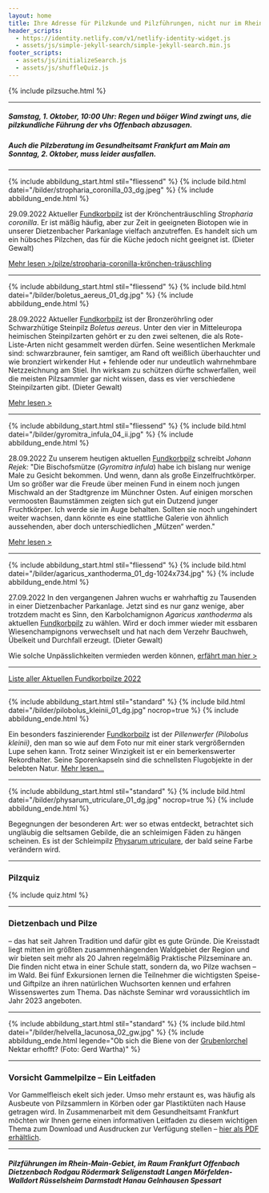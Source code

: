 ```yaml
---
layout: home
title: Ihre Adresse für Pilzkunde und Pilzführungen, nicht nur im Rhein-Main-Gebiet
header_scripts:
  - https://identity.netlify.com/v1/netlify-identity-widget.js
  - assets/js/simple-jekyll-search/simple-jekyll-search.min.js
footer_scripts:
  - assets/js/initializeSearch.js
  - assets/js/shuffleQuiz.js
---
```

{% include pilzsuche.html %}

- - -

##### Samstag, 1. Oktober, 10:00 Uhr: Regen und böiger Wind zwingt uns, die pilzkundliche Führung der vhs Offenbach abzusagen.

##### Auch die Pilzberatung im Gesundheitsamt Frankfurt am Main am Sonntag, 2. Oktober, muss leider ausfallen.

- - -

{% include abbildung_start.html stil="fliessend" %}
{% include bild.html datei="/bilder/stropharia_coronilla_03_dg.jpeg" %}
{% include abbildung_ende.html %}

29.09.2022 Aktueller [Fundkorbpilz](AA "Glossar-") ist der Krönchenträuschling *Stropharia coronilla*. Er ist mäßig häufig, aber zur Zeit in geeigneten Biotopen wie in unserer Dietzenbacher Parkanlage vielfach anzutreffen. Es handelt sich um ein hübsches Pilzchen, das für die Küche jedoch nicht geeignet ist. (Dieter Gewalt)

[Mehr lesen >](/pilze/stropharia-coronilla-krönchenträuschling)[/pilze/stropharia-coronilla-krönchen-träuschling](/pilze/stropharia-coronilla-krönchen-träuschling)

<div style="clear:  both"></div>

- - -

{% include abbildung_start.html stil="fliessend" %}
{% include bild.html datei="/bilder/boletus_aereus_01_dg.jpg" %}
{% include abbildung_ende.html %}

28.09.2022 Aktueller [Fundkorbpilz](AA "Glossar-") ist der Bronzeröhrling oder Schwarzhütige Steinpilz *Boletus aereus*. Unter den vier in Mitteleuropa heimischen Steinpilzarten gehört er zu den zwei seltenen, die als Rote-Liste-Arten nicht gesammelt werden dürfen. Seine wesentlichen Merkmale sind: schwarzbrauner, fein samtiger, am Rand oft weißlich überhauchter und wie bronziert wirkender Hut + fehlende oder nur undeutlich wahrnehmbare Netzzeichnung am Stiel. Ihn wirksam zu schützen dürfte schwerfallen, weil die meisten Pilzsammler gar nicht wissen, dass es vier verschiedene Steinpilzarten gibt. (Dieter Gewalt)

[Mehr lesen >](/pilze/boletus-aereus-bronzeröhrling-schwarzhütiger-steinpilz)

<div style="clear:  both"></div>

- - -

{% include abbildung_start.html stil="fliessend" %}
{% include bild.html datei="/bilder/gyromitra_infula_04_ii.jpg" %}
{% include abbildung_ende.html %}

28.09.2022 Zu unserem heutigen aktuellen [Fundkorbpilz](AA "Glossar-") schreibt *Johann Rejek:* "Die Bischofsmütze (*Gyromitra infula*) habe ich bislang nur wenige Male zu Gesicht bekommen. Und wenn, dann als große Einzelfruchtkörper. Um so größer war die Freude über meinen Fund in einem noch jungen Mischwald an der Stadtgrenze im Münchner Osten. Auf einigen morschen vermoosten Baumstämmen zeigten sich gut ein Dutzend junger Fruchtkörper. Ich werde sie im Auge behalten. Sollten sie noch ungehindert weiter wachsen, dann könnte es eine stattliche Galerie von ähnlich aussehenden, aber doch unterschiedlichen „Mützen“ werden."

[Mehr lesen >](/pilze/gyromitra-infula-bischofsmütze)

<div style="clear:  both"></div>

- - -

{% include abbildung_start.html stil="fliessend" %}
{% include bild.html datei="/bilder/agaricus_xanthoderma_01_dg-1024x734.jpg" %}
{% include abbildung_ende.html %}

27.09.2022 In den vergangenen Jahren wuchs er wahrhaftig zu Tausenden in einer Dietzenbacher Parkanlage. Jetzt sind es nur ganz wenige, aber trotzdem macht es Sinn, den Karbolchamignon *Agaricus xanthoderma* als aktuellen [Fundkorbpilz](AA "Glossar-") zu wählen. Wird er doch immer wieder mit essbaren Wiesenchampignons verwechselt und hat nach dem Verzehr Bauchweh, Übelkeit und Durchfall erzeugt. (Dieter Gewalt)

Wie solche Unpässlichkeiten vermieden werden können, [erfährt man hier >](/pilze/agaricus-xanthoderma-karbolchampignon)

<div style="clear:  both"></div>

- - -

[Liste aller Aktuellen Fundkorbpilze 2022](/artikel/liste-aller-aktuellen-fundkorbpilze-2022.html)

- - -

{% include abbildung_start.html stil="standard" %}
{% include bild.html datei="/bilder/pilobolus_kleinii_01_dg.jpg" nocrop=true %}
{% include abbildung_ende.html %}

Ein besonders faszinierender [Fundkorbpilz](AA "Glossar-") ist der *Pillenwerfer (Pilobolus kleinii)*, den man so wie auf dem Foto nur mit einer stark vergrößernden Lupe sehen kann. Trotz seiner Winzigkeit ist er ein bemerkenswerter Rekordhalter. Seine Sporenkapseln sind die schnellsten Flugobjekte in der belebten Natur. [Mehr lesen...](/pilze/pilobolus-kleinii-pillenwerfer)

- - -

{% include abbildung_start.html stil="standard" %}
{% include bild.html datei="/bilder/physarum_utriculare_01_dg.jpg" nocrop=true %}
{% include abbildung_ende.html %}

Begegnungen der besonderen Art: wer so etwas entdeckt, betrachtet sich ungläubig die seltsamen Gebilde, die an schleimigen Fäden zu hängen scheinen. Es ist der Schleimpilz [Physarum utriculare](/pilze/physarum-utriculare-fadenfruchtschleimpilz), der bald seine Farbe verändern wird.

- - -

### Pilzquiz

{% include quiz.html %}

- - -

### Dietzenbach und Pilze

– das hat seit Jahren Tradition und dafür gibt es gute Gründe. Die Kreisstadt liegt mitten im größten zusammenhängenden Waldgebiet der Region und wir bieten seit mehr als 20 Jahren regelmäßig Praktische Pilzseminare an. Die finden nicht etwa in einer Schule statt, sondern da, wo Pilze wachsen – im Wald. Bei fünf Exkursionen lernen die Teilnehmer die wichtigsten Speise- und Giftpilze an ihren natürlichen Wuchsorten kennen und erfahren Wissenswertes zum Thema. Das nächste Seminar wrd voraussichtlich im Jahr 2023 angeboten.  

- - -

{% include abbildung_start.html stil="standard" %}
{% include bild.html datei="/bilder/helvella_lacunosa_02_gw.jpg" %}
{% include abbildung_ende.html legende="Ob sich die Biene von der <a href='/pilze/helvella-lacunosa-grubenlorchel'>Grubenlorchel</a> Nektar erhofft?  (Foto: Gerd Wartha)" %}

- - -

### Vorsicht Gammelpilze – Ein Leitfaden

Vor Gammelfleisch ekelt sich jeder. Umso mehr erstaunt es, was häufig als Ausbeute von Pilzsammlern in Körben oder gar Plastiktüten nach Hause getragen wird. In Zusammenarbeit mit dem Gesundheitsamt Frankfurt möchten wir Ihnen gerne einen informativen Leitfaden zu diesem wichtigen Thema zum Download und Ausdrucken zur Verfügung stellen – [hier als PDF erhältlich](/assets/docs/Fundkorb.de-Gammelpilze.pdf).

- - -

##### Pilzführungen im Rhein-Main-Gebiet, im Raum Frankfurt Offenbach Dietzenbach Rodgau Rödermark Seligenstadt Langen Mörfelden-Walldort Rüsselsheim Darmstadt Hanau Gelnhausen Spessart